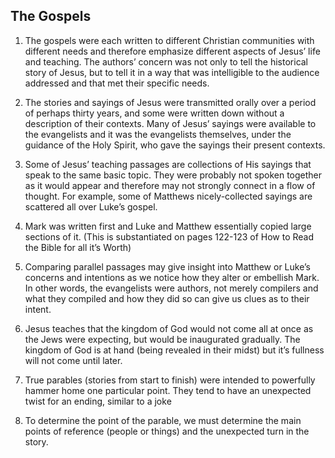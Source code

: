 ## The Gospels

1. The gospels were each written to different Christian communities with different needs and therefore emphasize different aspects of Jesus’ life and teaching.
The authors’ concern was not only to tell the historical story of Jesus, but to tell it in a way that was intelligible to the audience addressed and that met their specific needs.

2. The stories and sayings of Jesus were transmitted orally over a period of perhaps thirty years, and some were written down without a description of their contexts.
Many of Jesus’ sayings were available to the evangelists and it was the evangelists themselves, under the guidance of the Holy Spirit, who gave the sayings their present contexts.

3. Some of Jesus’ teaching passages are collections of His sayings that speak to the same basic topic.
They were probably not spoken together as it would appear and therefore may not strongly connect in
a flow of thought.
For example, some of Matthews nicely-collected sayings are scattered all over Luke’s gospel.

4. Mark was written first and Luke and Matthew essentially copied large sections of it.
(This is substantiated on pages 122-123 of How to Read the Bible for all it’s Worth)

5. Comparing parallel passages may give insight into Matthew or Luke’s concerns and intentions as we notice how they alter or embellish Mark.
In other words, the evangelists were authors, not merely compilers and what they compiled and how they did so can give us clues as to their intent.

6. Jesus teaches that the kingdom of God would not come all at once as the Jews were expecting, but would be inaugurated gradually.
The kingdom of God is at hand (being revealed in their midst) but it’s fullness will not come until later.

7. True parables (stories from start to finish) were intended to powerfully hammer home one particular point.
They tend to have an unexpected twist for an ending, similar to a joke

8. To determine the point of the parable, we must determine the main points of reference (people or things) and the unexpected turn in the story.
